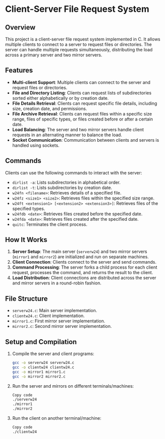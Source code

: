 # Client-Server File Request System

## Overview

This project is a client-server file request system implemented in C. It allows multiple clients to connect to a server to request files or directories. The server can handle multiple requests simultaneously, distributing the load across a primary server and two mirror servers.

## Features

- **Multi-client Support**: Multiple clients can connect to the server and request files or directories.
- **File and Directory Listing**: Clients can request lists of subdirectories sorted either alphabetically or by creation date.
- **File Details Retrieval**: Clients can request specific file details, including size, creation date, and permissions.
- **File Archive Retrieval**: Clients can request files within a specific size range, files of specific types, or files created before or after a certain date.
- **Load Balancing**: The server and two mirror servers handle client requests in an alternating manner to balance the load.
- **Socket Communication**: Communication between clients and servers is handled using sockets.

## Commands

Clients can use the following commands to interact with the server:

- `dirlist -a`: Lists subdirectories in alphabetical order.
- `dirlist -t`: Lists subdirectories by creation date.
- `w24fn <filename>`: Retrieves details of a specified file.
- `w24fz <size1> <size2>`: Retrieves files within the specified size range.
- `w24ft <extension1> [<extension2> <extension3>]`: Retrieves files of the specified types.
- `w24fdb <date>`: Retrieves files created before the specified date.
- `w24fda <date>`: Retrieves files created after the specified date.
- `quitc`: Terminates the client process.

## How It Works

1. **Server Setup**: The main server (`serverw24`) and two mirror servers (`mirror1` and `mirror2`) are initialized and run on separate machines.
2. **Client Connection**: Clients connect to the server and send commands.
3. **Command Processing**: The server forks a child process for each client request, processes the command, and returns the result to the client.
4. **Load Distribution**: Client connections are distributed across the server and mirror servers in a round-robin fashion.

## File Structure

- `serverw24.c`: Main server implementation.
- `clientw24.c`: Client implementation.
- `mirror1.c`: First mirror server implementation.
- `mirror2.c`: Second mirror server implementation.

## Setup and Compilation

1. Compile the server and client programs:
   ```sh
   gcc -o serverw24 serverw24.c
   gcc -o clientw24 clientw24.c
   gcc -o mirror1 mirror1.c
   gcc -o mirror2 mirror2.c

2. Run the server and mirrors on different terminals/machines:
   ```sh
   Copy code
   ./serverw24
   ./mirror1
   ./mirror2

3. Run the client on another terminal/machine:
   ```sh
   Copy code
   ./clientw24
